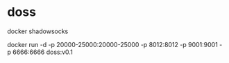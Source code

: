 # doss
docker shadowsocks

docker run -d -p 20000-25000:20000-25000 -p 8012:8012 -p 9001:9001 -p 6666:6666 doss:v0.1
